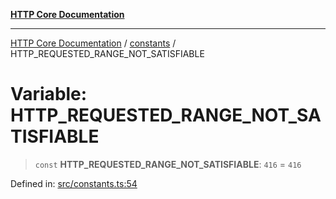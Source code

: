 [**HTTP Core Documentation**](../../README.md)

***

[HTTP Core Documentation](../../README.md) / [constants](../README.md) / HTTP\_REQUESTED\_RANGE\_NOT\_SATISFIABLE

# Variable: HTTP\_REQUESTED\_RANGE\_NOT\_SATISFIABLE

> `const` **HTTP\_REQUESTED\_RANGE\_NOT\_SATISFIABLE**: `416` = `416`

Defined in: [src/constants.ts:54](https://github.com/stonemjs/http-core/blob/38177eda1505fdb30323b11ec31ef2a0f0840267/src/constants.ts#L54)
